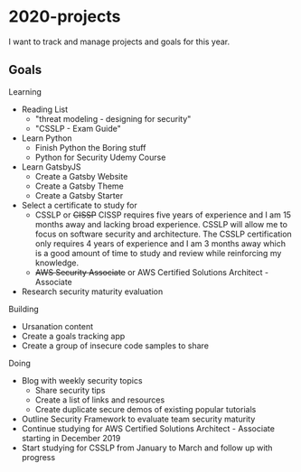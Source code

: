 # 2020-projects 
I want to track and manage projects and goals for this year. 

## Goals

Learning
- Reading List
  - "threat modeling - designing for security"
  - "CSSLP - Exam Guide"
- Learn Python
  - Finish Python the Boring stuff
  - Python for Security Udemy Course
- Learn GatsbyJS
  - Create a Gatsby Website
  - Create a Gatsby Theme
  - Create a Gatsby Starter
- Select a certificate to study for
    - CSSLP or ~~CISSP~~
      CISSP requires five years of experience and I am 15 months away and lacking broad experience. CSSLP will allow me to focus on           software security and architecture. The CSSLP certification only requires 4 years of experience and I am 3 months away which is a 
      good amount of time to study and review while reinforcing my knowledge. 
    - ~~AWS Security Associate~~ or AWS Certified Solutions Architect - Associate
- Research security maturity evaluation
  
Building
- Ursanation content
- Create a goals tracking app
- Create a group of insecure code samples to share

Doing
- Blog with weekly security topics
  - Share security tips
  - Create a list of links and resources
  - Create duplicate secure demos of existing popular tutorials 
- Outline Security Framework to evaluate team security maturity
- Continue studying for AWS Certified Solutions Architect - Associate starting in December 2019
- Start studying for CSSLP from January to March and follow up with progress






